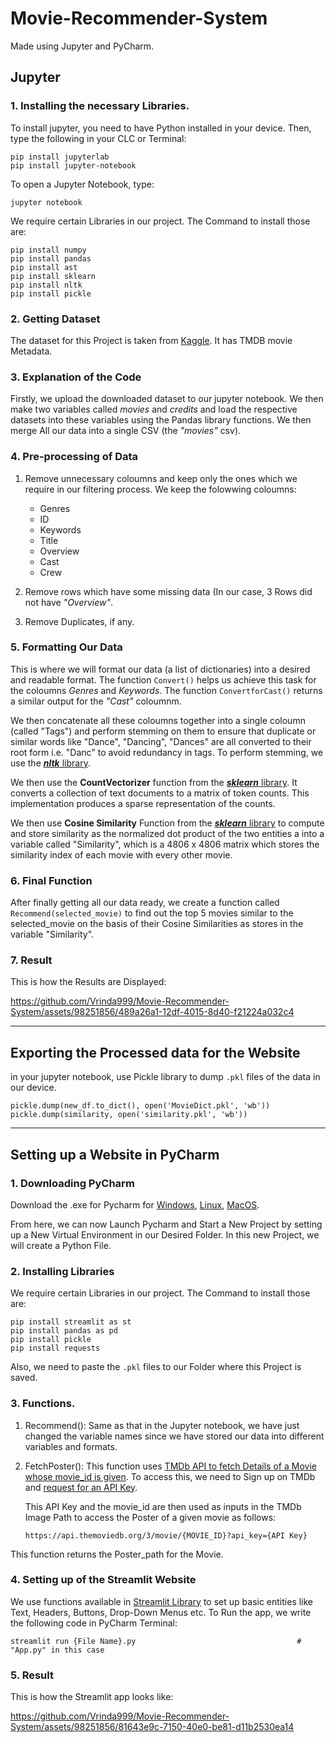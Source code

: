 # Movie-Recommender-System
Made using Jupyter and PyCharm.

## Jupyter
### 1. Installing the necessary Libraries.
To install jupyter, you need to have Python installed in your device.
Then, type the following in your CLC or Terminal:
```
pip install jupyterlab
pip install jupyter-notebook
```
To open a Jupyter Notebook, type:
```
jupyter notebook
```
We require certain Libraries in our project. The Command to install those are:
```
pip install numpy
pip install pandas
pip install ast
pip install sklearn
pip install nltk
pip install pickle
```
### 2. Getting Dataset
The dataset for this Project is taken from [Kaggle](https://www.kaggle.com/datasets/tmdb/tmdb-movie-metadata).
It has TMDB movie Metadata.

### 3. Explanation of the Code
Firstly, we upload the downloaded dataset to our jupyter notebook.
We then make two variables called _movies_ and _credits_ and load the respective datasets into these variables using the Pandas library functions.
We then merge All our data into a single CSV (the _"movies"_ csv).

### 4. Pre-processing of Data
1. Remove unnecessary coloumns and keep only the ones which we require in our filtering process.
   We keep the folowwing coloumns:
   + Genres
   + ID
   + Keywords
   + Title
   + Overview
   + Cast
   + Crew

2. Remove rows which have some missing data (In our case, 3 Rows did not have _"Overview"_.
3. Remove Duplicates, if any.

### 5. Formatting Our Data
This is where we will format our data (a list of dictionaries) into a desired and readable format.
The function ```Convert()``` helps us achieve this task for the coloumns _Genres_ and _Keywords_.
The function ```ConvertforCast()``` returns a similar output for the _"Cast"_ coloumnm.

We then concatenate all these coloumns together into a single coloumn (called "Tags") and perform stemming on them to ensure that duplicate or similar words like "Dance", "Dancing", "Dances" are all converted to their root form i.e. "Danc" to avoid redundancy in tags.
To perform stemming, we use the [***nltk*** library](https://www.nltk.org/howto/stem.html).

We then use the **CountVectorizer** function from the [***sklearn*** library](https://scikit-learn.org/stable/modules/generated/sklearn.feature_extraction.text.CountVectorizer.html). It converts a collection of text documents to a matrix of token counts. This implementation produces a sparse representation of the counts. 

We then use **Cosine Similarity** Function from the [***sklearn*** library](https://scikit-learn.org/stable/modules/generated/sklearn.metrics.pairwise.cosine_similarity.html) to compute and store similarity as the normalized dot product of the two entities a into a variable called "Similarity", which is a 4806 x 4806 matrix which stores the similarity index of each movie with every other movie.

### 6. Final Function
After finally getting all our data ready, we create a function called ```Recommend(selected_movie)``` to find out the top 5 movies similar to the selected_movie on the basis of their Cosine Similarities as stores in the variable "Similarity".

### 7. Result
This is how the Results are Displayed:


https://github.com/Vrinda999/Movie-Recommender-System/assets/98251856/489a26a1-12df-4015-8d40-f21224a032c4

___________________________________________________________________________________________________________________________________________________________________________________________________________________

## Exporting the Processed data for the Website
in your jupyter notebook, use Pickle library to dump ```.pkl``` files of the data in our device.
```
pickle.dump(new_df.to_dict(), open('MovieDict.pkl', 'wb'))
pickle.dump(similarity, open('similarity.pkl', 'wb'))
```
___________________________________________________________________________________________________________________________________________________________________________________________________________________

## Setting up a Website in PyCharm
### 1. Downloading PyCharm
Download the .exe for Pycharm for [Windows](https://www.jetbrains.com/pycharm/download/?section=windows), [Linux](https://www.jetbrains.com/pycharm/download/?section=linux), [MacOS](https://www.jetbrains.com/pycharm/download/?section=mac).

From here, we can now Launch Pycharm and Start a New Project by setting up a New Virtual Environment in our Desired Folder. In this new Project, we will create a Python File. 

### 2. Installing Libraries
We require certain Libraries in our project. The Command to install those are:
```
pip install streamlit as st
pip install pandas as pd
pip install pickle
pip install requests
```
Also, we need to paste the ```.pkl``` files to our Folder where this Project is saved.
### 3. Functions.
1. Recommend(): Same as that in the Jupyter notebook, we have just changed the variable names since we have stored our data into different variables and formats.
2. FetchPoster(): This function uses [TMDb API to fetch Details of a Movie whose movie_id is given](https://developer.themoviedb.org/reference/movie-details). To access this, we need to Sign up on TMDb and [request for an API Key](https://www.themoviedb.org/settings/api).

   This API Key and the movie_id are then used as inputs in the TMDb Image Path to access the Poster of a given movie as follows:
   ```
   https://api.themoviedb.org/3/movie/{MOVIE_ID}?api_key={API Key}
   ```
This function returns the Poster_path for the Movie.

### 4. Setting up of the Streamlit Website
We use functions available in [Streamlit Library](https://docs.streamlit.io/library/api-reference) to set up basic entities like Text, Headers, Buttons, Drop-Down Menus etc.
To Run the app, we write the following code in PyCharm Terminal:
```
streamlit run {File Name}.py                                    # "App.py" in this case
```

### 5. Result
This is how the Streamlit app looks like:


https://github.com/Vrinda999/Movie-Recommender-System/assets/98251856/81643e9c-7150-40e0-be81-d11b2530ea14
